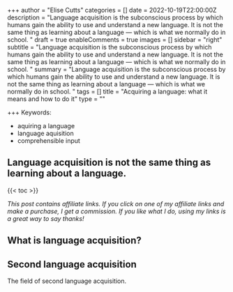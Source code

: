 +++
author = "Elise Cutts"
categories = []
date = 2022-10-19T22:00:00Z
description = "Language acquisition is the subconscious process by which humans gain the ability to use and understand a new language. It is not the same thing as learning about a language — which is what we normally do in school.  "
draft = true
enableComments = true
images = []
sidebar = "right"
subtitle = "Language acquisition is the subconscious process by which humans gain the ability to use and understand a new language. It is not the same thing as learning about a language — which is what we normally do in school.  "
summary = "Language acquisition is the subconscious process by which humans gain the ability to use and understand a new language. It is not the same thing as learning about a language — which is what we normally do in school.  "
tags = []
title = "Acquiring a language: what it means and how to do it"
type = ""

+++
Keywords: 

* aquiring a language
* language aquisition
* comprehensible input

## Language acquisition is not the same thing as learning about a language.

{{< toc >}}

_This post contains affiliate links. If you click on one of my affiliate links and make a purchase, I get a commission. If you like what I do, using my links is a great way to say thanks!_ 

## What is language acquisition?

## Second language acquisition

The field of second language acquisition. 